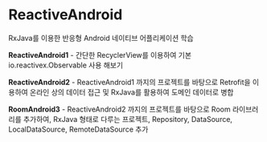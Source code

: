 # ReactiveAndroid
RxJava를 이용한 반응형 Android 네이티브 어플리케이션 학습

<strong>ReactiveAndroid1</strong> - 간단한 RecyclerView를 이용하여 기본 io.reactivex.Observable 사용 해보기

<strong>ReactiveAndroid2</strong> - ReactiveAndroid1 까지의 프로젝트를 바탕으로 Retrofit을 이용하여 온라인 상의 데이터 접근 및 RxJava를 활용하여 도메인 데이터로 병합

<strong>RoomAndroid3</strong> - ReactiveAndroid2 까지의 프로젝트를 바탕으로 Room 라이브러리를 추가하여, RxJava 형태로 다루는 프로젝트, Repository, DataSource, LocalDataSource, RemoteDataSource 추가
